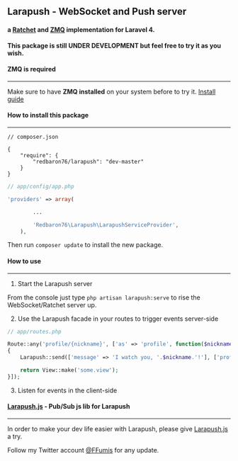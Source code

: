 ## Larapush - WebSocket and Push server

#### a [Ratchet](http://socketo.me) and [ZMQ](http://zeromq.org) implementation for Laravel 4.

**This package is still **UNDER DEVELOPMENT** but feel free to try it as you wish.**

#### ZMQ is required
--------------------

Make sure to have **ZMQ installed** on your system before to try it. [Install guide](http://zeromq.org/bindings:php)

#### How to install this package
--------------------------------

```
// composer.json

{
    "require": {
        "redbaron76/larapush": "dev-master"
    }
}
```

```php
// app/config/app.php

'providers' => array(

		...

		'Redbaron76\Larapush\LarapushServiceProvider',
	),
```

Then run `composer update` to install the new package.

#### How to use
---------------

1. Start the Larapush server

From the console just type `php artisan larapush:serve` to rise the WebSocket/Ratchet server up.

2. Use the Larapush facade in your routes to trigger events server-side

```php
// app/routes.php

Route::any('profile/{nickname}', ['as' => 'profile', function($nickname)
{
	Larapush::send(['message' => 'I watch you, '.$nickname.'!'], ['profileChannel'], 'profile.visit');

	return View::make('some.view');
}]);
```

3. Listen for events in the client-side

#### [Larapush.js](https://github.com/redbaron76/Larapush.js) - Pub/Sub js lib for Larapush
-------------------------------------------------------------------------------------------

In order to make your dev life easier with Larapush, please give [Larapush.js](https://github.com/redbaron76/Larapush.js) a try.

Follow my Twitter account [@FFumis](http://twitter.com/FFumis) for any update. 